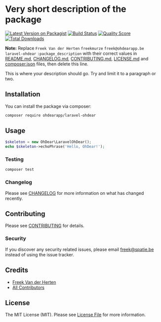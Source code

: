 # Very short description of the package

[![Latest Version on Packagist](https://img.shields.io/packagist/v/ohdearapp/laravel-ohdear.svg?style=flat-square)](https://packagist.org/packages/ohdearapp/laravel-ohdear)
[![Build Status](https://img.shields.io/travis/ohdearapp/laravel-ohdear/master.svg?style=flat-square)](https://travis-ci.org/ohdearapp/laravel-ohdear)
[![Quality Score](https://img.shields.io/scrutinizer/g/ohdearapp/laravel-ohdear.svg?style=flat-square)](https://scrutinizer-ci.com/g/ohdearapp/laravel-ohdear)
[![Total Downloads](https://img.shields.io/packagist/dt/ohdearapp/laravel-ohdear.svg?style=flat-square)](https://packagist.org/packages/ohdearapp/laravel-ohdear)

**Note:** Replace ```Freek Van der Herten``` ```freekmurze``` ```freek@ohdearapp.be``` ```laravel-ohdear``` ```:package_description``` with their correct values in [README.md](README.md), [CHANGELOG.md](CHANGELOG.md), [CONTRIBUTING.md](CONTRIBUTING.md), [LICENSE.md](LICENSE.md) and [composer.json](composer.json) files, then delete this line.

This is where your description should go. Try and limit it to a paragraph or two.

## Installation

You can install the package via composer:

```bash
composer require ohdearapp/laravel-ohdear
```

## Usage

``` php
$skeleton = new OhDear\LaravelOhDear();
echo $skeleton->echoPhrase('Hello, OhDear!');
```

### Testing

``` bash
composer test
```

### Changelog

Please see [CHANGELOG](CHANGELOG.md) for more information on what has changed recently.

## Contributing

Please see [CONTRIBUTING](CONTRIBUTING.md) for details.

### Security

If you discover any security related issues, please email freek@spatie.be instead of using the issue tracker.

## Credits

- [Freek Van der Herten](https://github.com/freekmurze)
- [All Contributors](../../contributors)

## License

The MIT License (MIT). Please see [License File](LICENSE.md) for more information.
